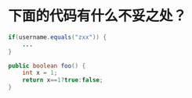 # 下面的代码有什么不妥之处？

```java
if(username.equals("zxx")) {
    ...
}
```

```java
public boolean foo() {
    int x = 1;
    return x==1?true:false;
}
```